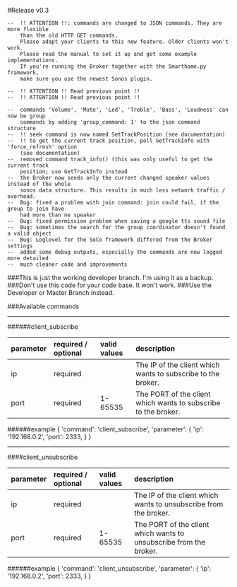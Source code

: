 #Release
v0.3

    --  !! ATTENTION !!: commands are changed to JSON commands. They are more flexible 
        than the old HTTP GET commands.
        Please adapt your clients to this new feature. Older clients won't work. 
        Please read the manual to set it up and get some example implementations.
        If you're running the Broker together with the Smarthome.py framework, 
        make sure you use the newest Sonos plugin. 

    --  !! ATTENTION !! Read previous point !!
    --  !! ATTENTION !! Read previous point !!
     
    --  commands 'Volume', 'Mute', 'Led', 'Treble', 'Bass', 'Loudness' can now be group 
        commands by adding 'group_command: 1' to the json command structure 
    --  !! seek command is now named SetTrackPosition (see documentation)
    --  !! to get the current track position, poll GetTrackInfo with 'force_refresh' option
        (see documentation)
    --  removed command track_info() (this was only useful to get the current track 
        position; use GetTrackInfo instead
    --  the Broker now sends only the current changed speaker values instead of the whole 
        sonos data structure. This results in much less network traffic / overhead.
    --  Bug: fixed a problem with join command: join could fail, if the group to join have
        had more than ne speaker
    --  Bug: fixed permission problem when saving a google tts sound file
    --  Bug: sometimes the search for the group coordinator doesn't found a valid object
    --  Bug: Loglevel for the SoCo framework differed from the Broker settings
    --  added some debug outputs, especially the commands are now logged more detailed
    --  much cleaner code and improvements 


###This is just the working developer branch. I'm using it as a backup. 
###Don't use this code for your code base. It won't work. 
###Use the Developer or Master Branch instead. 


###Available commands

----
######client_subscribe
  
| parameter | required / optional | valid values | description |     
| :-------- | :------------------ | :----------- | :---------- |
| ip | required |  |  The IP of the client which wants to subscribe to the broker. |
| port | required | 1-65535 | The PORT of the client which wants to subscribe to the broker. |

######example
    {
        'command':
        'client_subscribe',
        'parameter':
        {
            'ip': '192.168.0.2',
            'port': 2333,
        }
    }

----
####client_unsubscribe
    
| parameter | required / optional | valid values | description |     
| :-------- | :------------------ | :----------- | :---------- |
| ip | required |  |  The IP of the client which wants to unsubscribe from the broker. |
| port | required | 1-65535 | The PORT of the client which wants to unsubscribe from the broker. |

######example
    {
        'command': 'client_unsubscribe',
        'parameter': {
            'ip': '192.168.0.2',
            'port': 2333,
        }
    }
